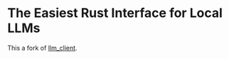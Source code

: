 # The Easiest Rust Interface for Local LLMs 

This a fork of [llm_client](https://github.com/ShelbyJenkins/llm_client).

